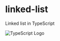 # linked-list

Linked list in TypeScript 



![TypeScript Logo](https://upload.wikimedia.org/wikipedia/commons/4/4c/Typescript_logo_2020.svg)
